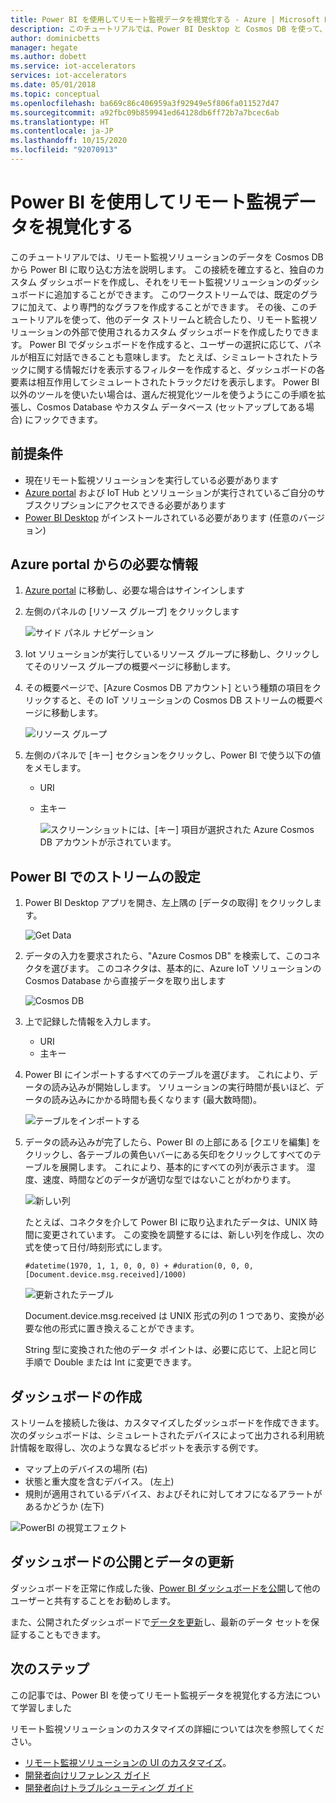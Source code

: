 ```yaml
---
title: Power BI を使用してリモート監視データを視覚化する - Azure | Microsoft Docs
description: このチュートリアルでは、Power BI Desktop と Cosmos DB を使って、リモート監視ソリューションからのデータを、カスタマイズされた視覚エフェクトに統合しています。 これにより、ユーザーは独自のカスタム ダッシュボードを作成し、ソリューションを使っていないユーザーと共有することができます。
author: dominicbetts
manager: hegate
ms.author: dobett
ms.service: iot-accelerators
services: iot-accelerators
ms.date: 05/01/2018
ms.topic: conceptual
ms.openlocfilehash: ba669c86c406959a3f92949e5f806fa011527d47
ms.sourcegitcommit: a92fbc09b859941ed64128db6ff72b7a7bcec6ab
ms.translationtype: HT
ms.contentlocale: ja-JP
ms.lasthandoff: 10/15/2020
ms.locfileid: "92070913"
---
```

# <a name="visualize-remote-monitoring-data-using-power-bi"></a>Power BI を使用してリモート監視データを視覚化する

このチュートリアルでは、リモート監視ソリューションのデータを Cosmos DB から Power BI に取り込む方法を説明します。 この接続を確立すると、独自のカスタム ダッシュボードを作成し、それをリモート監視ソリューションのダッシュボードに追加することができます。 このワークストリームでは、既定のグラフに加えて、より専門的なグラフを作成することができます。 その後、このチュートリアルを使って、他のデータ ストリームと統合したり、リモート監視ソリューションの外部で使用されるカスタム ダッシュボードを作成したりできます。 Power BI でダッシュボードを作成すると、ユーザーの選択に応じて、パネルが相互に対話できることも意味します。 たとえば、シミュレートされたトラックに関する情報だけを表示するフィルターを作成すると、ダッシュボードの各要素は相互作用してシミュレートされたトラックだけを表示します。 Power BI 以外のツールを使いたい場合は、選んだ視覚化ツールを使うようにこの手順を拡張し、Cosmos Database やカスタム データベース (セットアップしてある場合) にフックできます。 

## <a name="prerequisites"></a>前提条件

- 現在リモート監視ソリューションを実行している必要があります
- [Azure portal](https://portal.azure.com) および IoT Hub とソリューションが実行されているご自分のサブスクリプションにアクセスできる必要があります
- [Power BI Desktop](https://powerbi.microsoft.com) がインストールされている必要があります (任意のバージョン)


## <a name="information-needed-from-azure-portal"></a>Azure portal からの必要な情報

1. [Azure portal](https://portal.azure.com) に移動し、必要な場合はサインインします

2. 左側のパネルの [リソース グループ] をクリックします

    ![サイド パネル ナビゲーション](./media/iot-accelerators-integrate-data-powerbi/side_panel.png)

3. Iot ソリューションが実行しているリソース グループに移動し、クリックしてそのリソース グループの概要ページに移動します。 

4. その概要ページで、[Azure Cosmos DB アカウント] という種類の項目をクリックすると、その IoT ソリューションの Cosmos DB ストリームの概要ページに移動します。

    ![リソース グループ](./media/iot-accelerators-integrate-data-powerbi/resource_groups.png)

5. 左側のパネルで [キー] セクションをクリックし、Power BI で使う以下の値をメモします。

   - URI
   - 主キー

     ![スクリーンショットには、[キー] 項目が選択された Azure Cosmos DB アカウントが示されています。](./media/iot-accelerators-integrate-data-powerbi/keys.png)

## <a name="setting-up-the-stream-in-power-bi"></a>Power BI でのストリームの設定
  
1. Power BI Desktop アプリを開き、左上隅の [データの取得] をクリックします。 

    ![Get Data](./media/iot-accelerators-integrate-data-powerbi/get_data.png)

2. データの入力を要求されたら、"Azure Cosmos DB" を検索して、このコネクタを選びます。 このコネクタは、基本的に、Azure IoT ソリューションの Cosmos Database から直接データを取り出します
  
    ![Cosmos DB](./media/iot-accelerators-integrate-data-powerbi/cosmos_db.png)
  
3. 上で記録した情報を入力します。

    * URI
    * 主キー

4. Power BI にインポートするすべてのテーブルを選びます。 これにより、データの読み込みが開始しします。 ソリューションの実行時間が長いほど、データの読み込みにかかる時間も長くなります (最大数時間)。 

    ![テーブルをインポートする](./media/iot-accelerators-integrate-data-powerbi/import_tables.png)

5. データの読み込みが完了したら、Power BI の上部にある [クエリを編集] をクリックし、各テーブルの黄色いバーにある矢印をクリックしてすべてのテーブルを展開します。 これにより、基本的にすべての列が表示さます。 湿度、速度、時間などのデータが適切な型ではないことがわかります。

    ![新しい列](./media/iot-accelerators-integrate-data-powerbi/new_column.png)
  
    たとえば、コネクタを介して Power BI に取り込まれたデータは、UNIX 時間に変更されています。 この変換を調整するには、新しい列を作成し、次の式を使って日付/時刻形式にします。 

    ```text
    #datetime(1970, 1, 1, 0, 0, 0) + #duration(0, 0, 0, [Document.device.msg.received]/1000)
    ```

    ![更新されたテーブル](./media/iot-accelerators-integrate-data-powerbi/updated_table.png)
  
    Document.device.msg.received は UNIX 形式の列の 1 つであり、変換が必要な他の形式に置き換えることができます。 
  
    String 型に変換された他のデータ ポイントは、必要に応じて、上記と同じ手順で Double または Int に変更できます。

## <a name="creating-a-dashboard"></a>ダッシュボードの作成

ストリームを接続した後は、カスタマイズしたダッシュボードを作成できます。 次のダッシュボードは、シミュレートされたデバイスによって出力される利用統計情報を取得し、次のような異なるピボットを表示する例です。 

* マップ上のデバイスの場所 (右)
* 状態と重大度を含むデバイス。 (左上)
* 規則が適用されているデバイス、およびそれに対してオフになるアラートがあるかどうか (左下)

![PowerBI の視覚エフェクト](./media/iot-accelerators-integrate-data-powerbi/visual_data.png)

## <a name="publishing-the-dashboard-and-refreshing-the-data"></a>ダッシュボードの公開とデータの更新

ダッシュボードを正常に作成した後、[Power BI ダッシュボードを公開](/power-bi/desktop-upload-desktop-files)して他のユーザーと共有することをお勧めします。

また、公開されたダッシュボードで[データを更新](/power-bi/refresh-data)し、最新のデータ セットを保証することもできます。

## <a name="next-steps"></a>次のステップ

この記事では、Power BI を使ってリモート監視データを視覚化する方法について学習しました

リモート監視ソリューションのカスタマイズの詳細については次を参照してください。

* [リモート監視ソリューションの UI のカスタマイズ](iot-accelerators-remote-monitoring-customize.md)。
* [開発者向けリファレンス ガイド](https://github.com/Azure/azure-iot-pcs-remote-monitoring-dotnet/wiki/Developer-Reference-Guide)
* [開発者向けトラブルシューティング ガイド](https://github.com/Azure/azure-iot-pcs-remote-monitoring-dotnet/wiki/Developer-Troubleshooting-Guide)